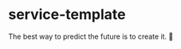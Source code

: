 # service-template

<!-- INSPIRATIONAL_QUOTE_START -->
The best way to predict the future is to create it.
👻
<!-- INSPIRATIONAL_QUOTE_END -->
